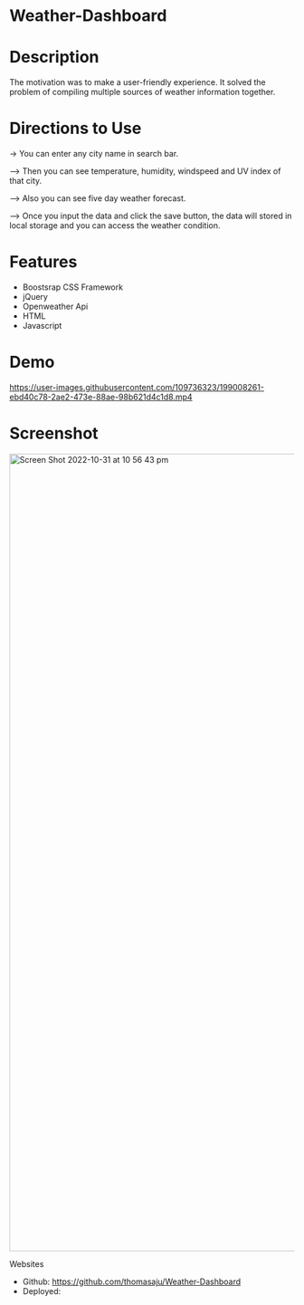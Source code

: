 # Weather-Dashboard

# Description
The motivation was to make a user-friendly experience. It solved the problem of compiling multiple sources of weather information together. 


# Directions to Use

-> You can enter any city name in search bar.

--> Then you can see temperature, humidity, windspeed and UV index of that city.

--> Also you can see five day weather forecast.

--> Once you input the data and click the save button, the data will stored in local storage and you can access the weather condition.

# Features

- Boostsrap CSS Framework
- jQuery
- Openweather Api
- HTML
- Javascript


# Demo



https://user-images.githubusercontent.com/109736323/199008261-ebd40c78-2ae2-473e-88ae-98b621d4c1d8.mp4








# Screenshot
<img width="1409" alt="Screen Shot 2022-10-31 at 10 56 43 pm" src="https://user-images.githubusercontent.com/109736323/199008146-848275e9-a4c0-41ef-bb00-06dc3c783538.png">

Websites
- Github: https://github.com/thomasaju/Weather-Dashboard
- Deployed: 


